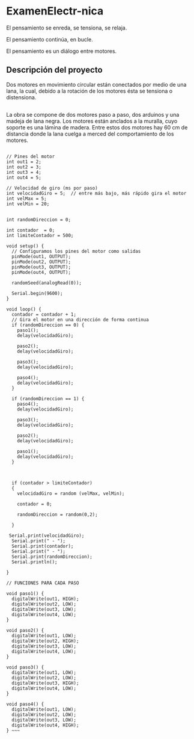 # ExamenElectr-nica

El pensamiento se enreda, se tensiona, se relaja. 

El pensamiento continúa, en bucle. 

El pensamiento es un diálogo
     entre motores. 

## Descripción del proyecto

Dos motores en movimiento circular están conectados por medio de una lana, la cual, debido a la rotación de los motores ésta se tensiona o distensiona. 

##
La obra se compone de dos motores paso a paso, dos arduinos y una madeja de lana negra. Los motores están anclados a la muralla, cuyo soporte es una lámina de madera. Entre estos dos motores hay 60 cm de distancia donde la lana cuelga a merced del comportamiento de los motores. 

~~~ // MOTOR PASO A PASO

// Pines del motor
int out1 = 2;
int out2 = 3;
int out3 = 4;
int out4 = 5;

// Velocidad de giro (ms por paso)
int velocidadGiro = 5;  // entre más bajo, más rápido gira el motor
int velMax = 5;
int velMin = 20;


int randomDireccion = 0;

int contador  = 0;
int limiteContador = 500;

void setup() {
  // Configuramos los pines del motor como salidas
  pinMode(out1, OUTPUT);
  pinMode(out2, OUTPUT);
  pinMode(out3, OUTPUT);
  pinMode(out4, OUTPUT);

  randomSeed(analogRead(0));

  Serial.begin(9600);
}

void loop() {
  contador = contador + 1;
  // Gira el motor en una dirección de forma continua
  if (randomDireccion == 0) {
    paso1();
    delay(velocidadGiro);

    paso2();
    delay(velocidadGiro);

    paso3();
    delay(velocidadGiro);

    paso4();
    delay(velocidadGiro);
  }

  if (randomDireccion == 1) {
    paso4();
    delay(velocidadGiro);

    paso3();
    delay(velocidadGiro);

    paso2();
    delay(velocidadGiro);

    paso1();
    delay(velocidadGiro);
  }

  

  if (contador > limiteContador)
  {
    velocidadGiro = random (velMax, velMin);

    contador = 0;

    randomDireccion = random(0,2);

  }

 Serial.print(velocidadGiro);
  Serial.print(" - ");
  Serial.print(contador);
  Serial.print(" - ");
  Serial.print(randomDireccion);
  Serial.println();

}

// FUNCIONES PARA CADA PASO

void paso1() {
  digitalWrite(out1, HIGH);
  digitalWrite(out2, LOW);
  digitalWrite(out3, LOW);
  digitalWrite(out4, LOW);
}

void paso2() {
  digitalWrite(out1, LOW);
  digitalWrite(out2, HIGH);
  digitalWrite(out3, LOW);
  digitalWrite(out4, LOW);
}

void paso3() {
  digitalWrite(out1, LOW);
  digitalWrite(out2, LOW);
  digitalWrite(out3, HIGH);
  digitalWrite(out4, LOW);
}

void paso4() {
  digitalWrite(out1, LOW);
  digitalWrite(out2, LOW);
  digitalWrite(out3, LOW);
  digitalWrite(out4, HIGH);
} ~~~

